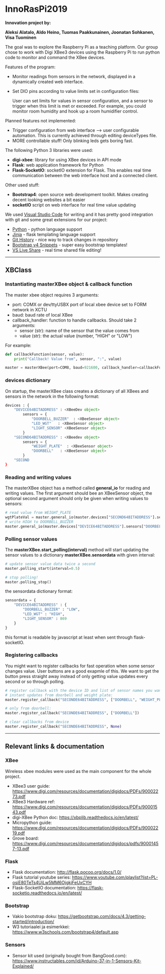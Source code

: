 # InnoRasPi2019
**Innovation project by:**

**Aleksi Alatalo, Aldo Heino, Tuomas Paakkunainen, Joonatan Sohkanen, Visa Tuominen**


The goal was to explore the Raspberry Pi as a teaching platform. Our group chose to work with Digi XBee3 devices using the Raspberry Pi to run python code to monitor and command the XBee devices.

Features of the program:
- Monitor readings from sensors in the network, displayed in a dynamically created web interface.
- Set DIO pins according to value limits set in configuration files:
    
    User can set limits for values in sensor configuration, and a sensor to trigger when this limit is met or exceeded. For example, you could monitor room humidity and hook up a room humidifier control.

Planned features not implemented:
- Trigger configuration from web interface --> user configurable automation. This is currently achieved through editing deviceTypes file.
- MORE controllable stuff! Only blinking leds gets boring fast.


The following Python 3 libraries were used:
- **digi-xbee**: library for using XBee devices in API mode
- **Flask**: web application framework for Python
- **Flask-SocketIO**: socketIO extension for Flask. This enables real time communication between the web interface host and a connected client.

Other used stuff:
- **Bootstrap4**: open source web development toolkit. Makes creating decent looking websites a bit easier
- **socketIO** script on web interface for real time value updating

We used [Visual Studio Code](https://code.visualstudio.com/) for writing and it has pretty good integration with git and some great extensions for our project:
- [Python](https://marketplace.visualstudio.com/items?itemName=ms-python.python) - python language  support
- [Jinja](https://marketplace.visualstudio.com/items?itemName=wholroyd.jinja) - flask templating language support
- [Git History](https://marketplace.visualstudio.com/items?itemName=donjayamanne.githistory) - nice way to track changes in repository
- [Bootstrap v4 Snippets](https://marketplace.visualstudio.com/items?itemName=Zaczero.bootstrap-v4-snippets) - super easy bootstrap templates!
- [VS Live Share](https://marketplace.visualstudio.com/items?itemName=MS-vsliveshare.vsliveshare) - real time shared file editing!

-------------

## XBClass
### Instantiating masterXBee object & callback function
The master xbee object requires 3 arguments:
- port: COMX or dev/ttyUSBX port of local xbee device set to FORM network in XCTU
- baud: baud rate of local XBee
- callback_handler: function to handle callbacks. Should take 2 arguments:
  - sensor (str): name of the sensor that the value comes from
  - value (str): the actual value (number, "HIGH" or "LOW")

For example:
```python
def callbackFunction(sensor, value):
    print("Callback! Value from", sensor, ":", value)

master = masterXBee(port=COM8, baud=921600, callback_handler=callbackFunction)
```

### devices dictionary
On startup, the masterXBee class creates a dictionary of all XBees and sensors in the network in the following format:
```python
devices : {
    "DEVICE64BITADDRESS" : <XBeeDev object>
        sensors = {
            "DOORBELL_BUZZER"  : <XBeeSensor object>
            "LED_WGT"   : <XBeeSensor object>
            "LIGHT_SENSOR" <XBeeSensor object>
        }
    "SECOND64BITADDRESS" : <XBeedev object>
        sensors = {
            "WEIGHT_PLATE"  : <XBeeSensor object>
            "DOORBELL"   : <XBeeSensor object>
        }
    "SECOND
}
```

### Reading and writing values
The masterXBee object has a method called **general_io** for reading and writing values. The first argument should bee an XBeeSensor object, the optional second argument should only be given when writing values to sensors:
```python
# read value from WEIGHT_PLATE
wgtPlateVal = master.general_io(master.devices["SECOND64BITADDRESS"].sensors["WEIGHT_PLATE"])
# write HIGH to DOORBELL_BUZZER
master.general_io(master.devices["DEVICE64BITADDRESS"].sensors["DOORBELL_BUZZER"], "HIGH")

```
### Polling sensor values
The **masterXBee.start_polling(interval)** method will start updating the sensor values to a dictionary **masterXBee.sensordata** with given interval:

```python
# update sensor value data twice a second
master.polling_start(interval=0.5)

# stop polling!
master.polling_stop()
```

the sensordata dictionary format:

```python
sensordata = {
    "DEVICE64BITADDRESS" : {
        "DOORBELL_BUZZER" : "LOW",
        "LED_WGT" : "HIGH",
        "LIGHT_SENSOR" : 869
    }
}
```
this format is readable by javascript at least when sent through flask-socketIO.

### Registering callbacks
You might want to register callbacks for fast operation when some sensor changes value. User buttons are a good exapmle of this. We want to get the button press straight away instead of only getting value updates every second or so through polling.
```python
# register callback with the device ID and list of sensor names you want to monitor for changes:
# instant updates from doorbell and weight plate:
master.register_callback("SECONDE64BITADDRESS", ["DOORBELL", "WEIGHT_PLATE"])

# only from doorbell:
master.register_callback("SECONDE64BITADDRESS", ["DOORBELL"])

# clear callbacks from device
master.register_callback("SECONDE64BITADDRESS", None)

```

-------------

## Relevant links & documentation
### XBee
Wireless xbee modules were used as the main component for the whole project.
- XBee3 user guide: https://www.digi.com/resources/documentation/digidocs/PDFs/90002273.pdf
- XBee3 Hardware ref: https://www.digi.com/resources/documentation/digidocs/PDFs/90001543.pdf
- digi-XBee Python doc: https://xbplib.readthedocs.io/en/latest/
- Micropython guide: https://www.digi.com/resources/documentation/digidocs/PDFs/90002219.pdf
- Grove board: https://www.digi.com/resources/documentation/digidocs/pdfs/90001457-13.pdf

### Flask
- Flask documentation: http://flask.pocoo.org/docs/1.0/
- Flask tutorial youtube series: https://www.youtube.com/playlist?list=PL-osiE80TeTs4UjLw5MM6OjgkjFeUxCYH
- Flask-SocketIO documentation: https://flask-socketio.readthedocs.io/en/latest/

### Bootstrap
- Vakio bootstrap doku: https://getbootstrap.com/docs/4.3/getting-started/introduction/
- W3 tutoriaalei ja esimerkkei: https://www.w3schools.com/bootstrap4/default.asp

### Sensors
- Sensor kit used (originally bought from BangGood.com): https://www.instructables.com/id/Arduino-37-in-1-Sensors-Kit-Explained/
